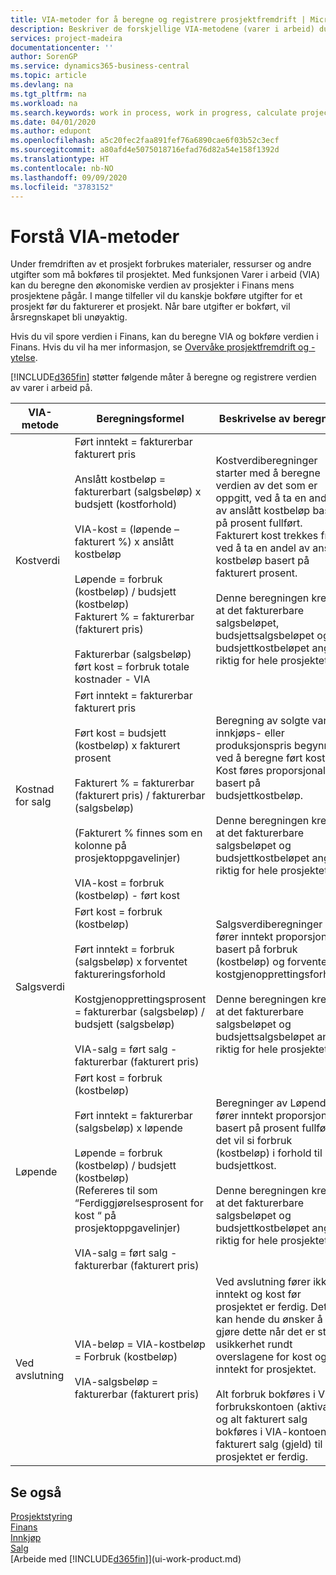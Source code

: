 ```yaml
---
title: VIA-metoder for å beregne og registrere prosjektfremdrift | Microsoft-dokumentasjon
description: Beskriver de forskjellige VIA-metodene (varer i arbeid) du kan bruke til å bokføre, overvåke og beregne økonomiske opplysninger for prosjekter som pågår.
services: project-madeira
documentationcenter: ''
author: SorenGP
ms.service: dynamics365-business-central
ms.topic: article
ms.devlang: na
ms.tgt_pltfrm: na
ms.workload: na
ms.search.keywords: work in process, work in progress, calculate project WIP
ms.date: 04/01/2020
ms.author: edupont
ms.openlocfilehash: a5c20fec2faa891fef76a6890cae6f03b52c3ecf
ms.sourcegitcommit: a80afd4e5075018716efad76d82a54e158f1392d
ms.translationtype: HT
ms.contentlocale: nb-NO
ms.lasthandoff: 09/09/2020
ms.locfileid: "3783152"
---
```

# <a name="understanding-wip-methods"></a>Forstå VIA-metoder
Under fremdriften av et prosjekt forbrukes materialer, ressurser og andre utgifter som må bokføres til prosjektet. Med funksjonen Varer i arbeid (VIA) kan du beregne den økonomiske verdien av prosjekter i Finans mens prosjektene pågår. I mange tilfeller vil du kanskje bokføre utgifter for et prosjekt før du fakturerer et prosjekt. Når bare utgifter er bokført, vil årsregnskapet bli unøyaktig.

Hvis du vil spore verdien i Finans, kan du beregne VIA og bokføre verdien i Finans. Hvis du vil ha mer informasjon, se [Overvåke prosjektfremdrift og -ytelse](projects-how-monitor-progress-performance.md).

[!INCLUDE[d365fin](includes/d365fin_md.md)] støtter følgende måter å beregne og registrere verdien av varer i arbeid på.

| VIA-metode | Beregningsformel | Beskrivelse av beregning |
| --- | --- | --- |
| Kostverdi |Ført inntekt = fakturerbar fakturert pris<br /><br /> Anslått kostbeløp = fakturerbart (salgsbeløp) x budsjett (kostforhold)<br /><br /> VIA-kost = (løpende – fakturert %) x anslått kostbeløp<br /><br /> Løpende = forbruk (kostbeløp) / budsjett (kostbeløp)<br /> Fakturert % = fakturerbar (fakturert pris)<br /><br /> Fakturerbar (salgsbeløp) ført kost = forbruk totale kostnader - VIA |Kostverdiberegninger starter med å beregne verdien av det som er oppgitt, ved å ta en andel av anslått kostbeløp basert på prosent fullført. Fakturert kost trekkes fra ved å ta en andel av anslått kostbeløp basert på fakturert prosent.<br /><br /> Denne beregningen krever at det fakturerbare salgsbeløpet, budsjettsalgsbeløpet og budsjettkostbeløpet angis riktig for hele prosjektet. |
| Kostnad for salg |Ført inntekt = fakturerbar fakturert pris<br /><br /> Ført kost = budsjett (kostbeløp) x fakturert prosent<br /><br /> Fakturert % = fakturerbar (fakturert pris) / fakturerbar (salgsbeløp)<br /><br /> (Fakturert % finnes som en kolonne på prosjektoppgavelinjer)<br /><br /> VIA-kost = forbruk (kostbeløp) - ført kost |Beregning av solgte varers innkjøps- eller produksjonspris begynner ved å beregne ført kost. Kost føres proporsjonalt basert på budsjettkostbeløp.<br /><br /> Denne beregningen krever at det fakturerbare salgsbeløpet og budsjettkostbeløpet angis riktig for hele prosjektet. |
| Salgsverdi |Ført kost = forbruk (kostbeløp)<br /><br /> Ført inntekt = forbruk (salgsbeløp) x forventet faktureringsforhold<br /><br /> Kostgjenopprettingsprosent = fakturerbar (salgsbeløp) / budsjett (salgsbeløp)<br /><br /> VIA-salg = ført salg - fakturerbar (fakturert pris) |Salgsverdiberegninger fører inntekt proporsjonalt basert på forbruk (kostbeløp) og forventet kostgjenopprettingsforhold.<br /><br /> Denne beregningen krever at det fakturerbare salgsbeløpet og budsjettsalgsbeløpet angis riktig for hele prosjektet. |
| Løpende |Ført kost = forbruk (kostbeløp)<br /><br /> Ført inntekt = fakturerbar (salgsbeløp) x løpende<br /><br /> Løpende = forbruk (kostbeløp) / budsjett (kostbeløp)<br /> (Refereres til som “Ferdiggjørelsesprosent for kost “ på prosjektoppgavelinjer)<br /><br /> VIA-salg = ført salg - fakturerbar (fakturert pris) |Beregninger av Løpende fører inntekt proporsjonalt basert på prosent fullført, det vil si forbruk (kostbeløp) i forhold til budsjettkost.<br /><br /> Denne beregningen krever at det fakturerbare salgsbeløpet og budsjettkostbeløpet angis riktig for hele prosjektet. |
| Ved avslutning |VIA-beløp = VIA-kostbeløp = Forbruk (kostbeløp)<br /><br /> VIA-salgsbeløp = fakturerbar (fakturert pris) |Ved avslutning fører ikke inntekt og kost før prosjektet er ferdig. Det kan hende du ønsker å gjøre dette når det er stor usikkerhet rundt overslagene for kost og inntekt for prosjektet.<br /><br /> Alt forbruk bokføres i VIA-forbrukskontoen (aktiva), og alt fakturert salg bokføres i VIA-kontoen for fakturert salg (gjeld) til prosjektet er ferdig. |

## <a name="see-also"></a>Se også
[Prosjektstyring](projects-manage-projects.md)  
[Finans](finance.md)  
[Innkjøp](purchasing-manage-purchasing.md)         
[Salg](sales-manage-sales.md)      
[Arbeide med [!INCLUDE[d365fin](includes/d365fin_md.md)]](ui-work-product.md)  

